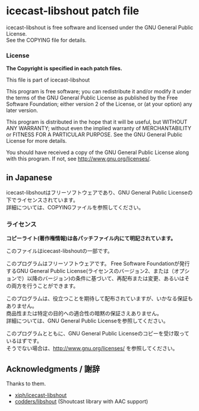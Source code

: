 # icecast-libshout patch file

icecast-libshout is free software and licensed under the GNU General Public License.  
See the COPYING file for details.

### **License**
**The Copyright is specified in each patch files.**

This file is part of icecast-libshout

This program is free software; you can redistribute it and/or modify it under the terms of the GNU General Public License as published by the Free Software Foundation; either version 2 of the License, or (at your option) any later version.

This program is distributed in the hope that it will be useful, but WITHOUT ANY WARRANTY; without even the implied warranty of MERCHANTABILITY or FITNESS FOR A PARTICULAR PURPOSE.
See the GNU General Public License for more details.

You should have received a copy of the GNU General Public License along with this program. If not, see http://www.gnu.org/licenses/.


## in Japanese

icecast-libshoutはフリーソフトウェアであり、GNU General Public Licenseの下でライセンスされています。  
詳細については、COPYINGファイルを参照してください。

### ライセンス
**コピーライト(著作権情報)は各パッチファイル内にて明記されています。**

このファイルはicecast-libshoutの一部です。

このプログラムはフリーソフトウェアです。 Free Software Foundationが発行するGNU General Public License(ライセンスのバージョン2、または（オプションで）以降のバージョン)の条件に基づいて、再配布または変更、あるいはその両方を行うことができます。

このプログラムは、役立つことを期待して配布されていますが、いかなる保証もありません。  
商品性または特定の目的への適合性の暗黙の保証さえありません。  
詳細については、GNU General Public Licenseを参照してください。

このプログラムとともに、GNU General Public Licenseのコピーを受け取っているはずです。  
そうでない場合は、http://www.gnu.org/licenses/ を参照してください。

## Acknowledgments / 謝辞
Thanks to them.

 - [xiph/icecast-libshout](https://gitlab.xiph.org/xiph/icecast-libshout)  
 - [codders/libshout](https://github.com/codders/libshout) (Shoutcast library with AAC support)
